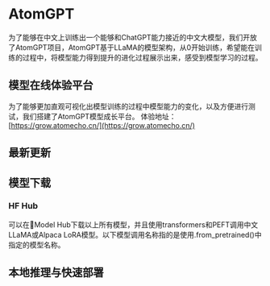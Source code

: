 # AtomGPT 
为了能够在中文上训练出一个能够和ChatGPT能力接近的中文大模型，我们开放了AtomGPT项目，AtomGPT基于LLaMA的模型架构，从0开始训练，希望能在训练的过程中，将模型能力得到提升的进化过程展示出来，感受到模型学习的过程。
## 模型在线体验平台
为了能够更加直观可视化出模型训练的过程中模型能力的变化，以及方便进行测试，我们搭建了AtomGPT模型成长平台。
体验地址：[https://grow.atomecho.cn/](https://grow.atomecho.cn/)

## 最新更新


## 模型下载

### HF Hub
可以在🤗Model Hub下载以上所有模型，并且使用transformers和PEFT调用中文LLaMA或Alpaca LoRA模型。以下模型调用名称指的是使用.from_pretrained()中指定的模型名称。

## 本地推理与快速部署
